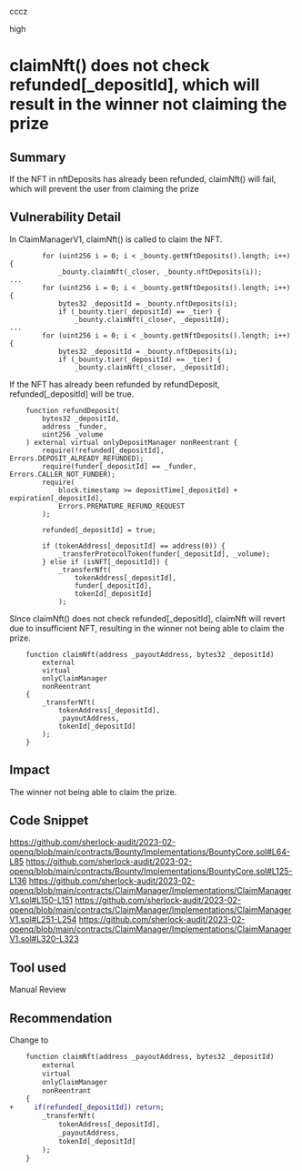 cccz

high

# claimNft() does not check refunded[_depositId], which will result in the winner not claiming the prize

## Summary
If the NFT in nftDeposits has already been refunded, claimNft() will fail, which will prevent the user from claiming the prize
## Vulnerability Detail
In ClaimManagerV1, claimNft() is called to claim the NFT.
```solidity
        for (uint256 i = 0; i < _bounty.getNftDeposits().length; i++) {
            _bounty.claimNft(_closer, _bounty.nftDeposits(i));
...
        for (uint256 i = 0; i < _bounty.getNftDeposits().length; i++) {
            bytes32 _depositId = _bounty.nftDeposits(i);
            if (_bounty.tier(_depositId) == _tier) {
                _bounty.claimNft(_closer, _depositId);
...
        for (uint256 i = 0; i < _bounty.getNftDeposits().length; i++) {
            bytes32 _depositId = _bounty.nftDeposits(i);
            if (_bounty.tier(_depositId) == _tier) {
                _bounty.claimNft(_closer, _depositId);
```
If the NFT has already been refunded by refundDeposit, refunded[_depositId] will be true.
```solidity
    function refundDeposit(
        bytes32 _depositId,
        address _funder,
        uint256 _volume
    ) external virtual onlyDepositManager nonReentrant {
        require(!refunded[_depositId], Errors.DEPOSIT_ALREADY_REFUNDED);
        require(funder[_depositId] == _funder, Errors.CALLER_NOT_FUNDER);
        require(
            block.timestamp >= depositTime[_depositId] + expiration[_depositId],
            Errors.PREMATURE_REFUND_REQUEST
        );

        refunded[_depositId] = true;

        if (tokenAddress[_depositId] == address(0)) {
            _transferProtocolToken(funder[_depositId], _volume);
        } else if (isNFT[_depositId]) {
            _transferNft(
                tokenAddress[_depositId],
                funder[_depositId],
                tokenId[_depositId]
            );
```
SInce claimNft() does not check refunded[_depositId], claimNft will revert due to insufficient NFT, resulting in the winner not being able to claim the prize.
```solidity
    function claimNft(address _payoutAddress, bytes32 _depositId)
        external
        virtual
        onlyClaimManager
        nonReentrant
    {
        _transferNft(
            tokenAddress[_depositId],
            _payoutAddress,
            tokenId[_depositId]
        );
    }
```
## Impact
The winner not being able to claim the prize.
## Code Snippet
https://github.com/sherlock-audit/2023-02-openq/blob/main/contracts/Bounty/Implementations/BountyCore.sol#L64-L85
https://github.com/sherlock-audit/2023-02-openq/blob/main/contracts/Bounty/Implementations/BountyCore.sol#L125-L136
https://github.com/sherlock-audit/2023-02-openq/blob/main/contracts/ClaimManager/Implementations/ClaimManagerV1.sol#L150-L151
https://github.com/sherlock-audit/2023-02-openq/blob/main/contracts/ClaimManager/Implementations/ClaimManagerV1.sol#L251-L254
https://github.com/sherlock-audit/2023-02-openq/blob/main/contracts/ClaimManager/Implementations/ClaimManagerV1.sol#L320-L323
## Tool used

Manual Review

## Recommendation
Change to
```diff
    function claimNft(address _payoutAddress, bytes32 _depositId)
        external
        virtual
        onlyClaimManager
        nonReentrant
    {
+     if(refunded[_depositId]) return;
        _transferNft(
            tokenAddress[_depositId],
            _payoutAddress,
            tokenId[_depositId]
        );
    }
```
